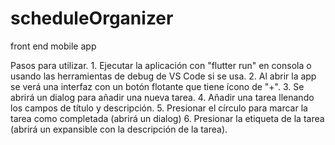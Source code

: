# scheduleOrganizer
front end mobile app


Pasos para utilizar.
    1. Ejecutar la aplicación con "flutter run" en consola o usando las herramientas de debug de VS Code si se usa.
    2. Al abrir la app se verá una interfaz con un botón flotante que tiene ícono de "+".
    3. Se abrirá un dialog para añadir una nueva tarea.
    4. Añadir una tarea llenando los campos de título y descripción.
    5. Presionar el círculo para marcar la tarea como completada (abrirá un dialog)
    6. Presionar la etiqueta de la tarea (abrirá un expansible con la descripción de la tarea).